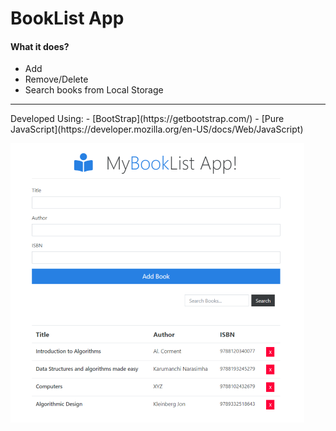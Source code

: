 # BookList App

#### What it does? 
  -  Add
  -  Remove/Delete
  -  Search
 books from Local Storage

<hr>
Developed Using:
  - [BootStrap](https://getbootstrap.com/)
  - [Pure JavaScript](https://developer.mozilla.org/en-US/docs/Web/JavaScript)


![BookListApp Image](https://raw.githubusercontent.com/prakrutivaghasiya/book-list-javascript/master/booklist.png)
